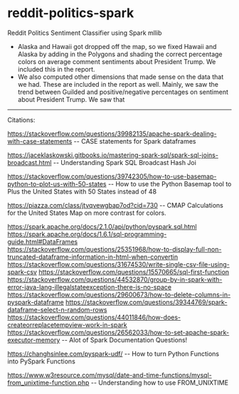 # reddit-politics-spark
Reddit Politics Sentiment Classifier using Spark mllib

- Alaska and Hawaii got dropped off the map, so we fixed Hawaii and Alaska by adding in the Polygons and shading the correct percentage colors on average comment sentiments about President Trump. We included this in the report.
- We also computed other dimensions that made sense on the data that we had. These are included in the report as well. Mainly, we saw the trend between Guilded and positive/negative percentages on sentiment about President Trump. We saw that  
----------------------------------------------------------------------------------------------------------------------------
Citations:

https://stackoverflow.com/questions/39982135/apache-spark-dealing-with-case-statements
    -- CASE statements for Spark dataframes

https://jaceklaskowski.gitbooks.io/mastering-spark-sql/spark-sql-joins-broadcast.html
    -- Understanding Spark SQL Broadcast Hash Joi

https://stackoverflow.com/questions/39742305/how-to-use-basemap-python-to-plot-us-with-50-states
    -- How to use the Python Basemap tool to Plus the United States with 50 States instead of 48

https://piazza.com/class/jtvqvewgbap7od?cid=730
    -- CMAP Calculations for the United States Map on more contrast for colors.

https://spark.apache.org/docs/2.1.0/api/python/pyspark.sql.html
https://spark.apache.org/docs/1.6.1/sql-programming-guide.html#DataFrames
https://stackoverflow.com/questions/25351968/how-to-display-full-non-truncated-dataframe-information-in-html-when-convertin
https://stackoverflow.com/questions/31674530/write-single-csv-file-using-spark-csv
https://stackoverflow.com/questions/15570665/sql-first-function
https://stackoverflow.com/questions/44532870/group-by-in-spark-with-error-java-lang-illegalstateexception-there-is-no-space
https://stackoverflow.com/questions/29600673/how-to-delete-columns-in-pyspark-dataframe
https://stackoverflow.com/questions/39344769/spark-dataframe-select-n-random-rows
https://stackoverflow.com/questions/44011846/how-does-createorreplacetempview-work-in-spark
https://stackoverflow.com/questions/26562033/how-to-set-apache-spark-executor-memory
    -- Alot of Spark Documentation Questions!

https://changhsinlee.com/pyspark-udf/
    -- How to turn Python Functions into PySpark Functions

https://www.w3resource.com/mysql/date-and-time-functions/mysql-from_unixtime-function.php
    -- Understanding how to use FROM_UNIXTIME
